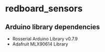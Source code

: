 # redboard_sensors

## Arduino library dependencies

- Rosserial Arduino Library v0.7.9
- Adafruit MLX90614 Library
